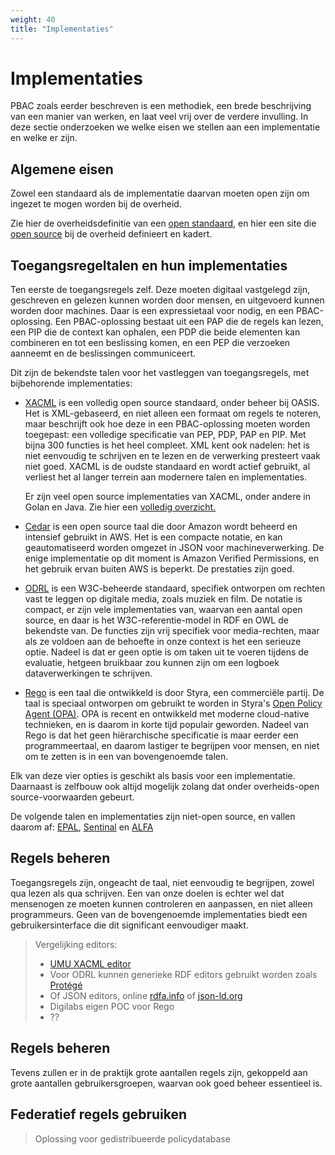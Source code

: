 ```yaml
---
weight: 40
title: "Implementaties"
---
```


# Implementaties

PBAC zoals eerder beschreven is een methodiek, een brede beschrijving van een manier van werken, en laat veel vrij over de verdere invulling.
In deze sectie onderzoeken we welke eisen we stellen aan een implementatie en welke er zijn.

## Algemene eisen

Zowel een standaard als de implementatie daarvan moeten open zijn om ingezet te mogen worden bij de overheid.

Zie hier de overheidsdefinitie van een [open standaard](https://www.digitaleoverheid.nl/overzicht-van-alle-onderwerpen/open-standaarden/), en
hier een site die [open source](https://opensourcewerken.nl/) bij de overheid definieert en kadert.

## Toegangsregeltalen en hun implementaties

Ten eerste de toegangsregels zelf. Deze moeten digitaal vastgelegd zijn, geschreven en gelezen kunnen worden door mensen, en uitgevoerd kunnen
worden door machines. Daar is een expressietaal voor nodig, en een PBAC-oplossing. 
Een PBAC-oplossing bestaat uit een PAP die de regels kan lezen, een PIP die de context kan ophalen,
een PDP die beide elementen kan combineren en tot een beslissing komen, en een PEP die verzoeken aanneemt en de beslissingen communiceert.

Dit zijn de bekendste talen voor het vastleggen van toegangsregels, met bijbehorende implementaties:

- [XACML](https://en.wikipedia.org/wiki/XACML) is een volledig open source standaard, onder beheer bij OASIS. Het is XML-gebaseerd, en niet alleen
een formaat om regels te noteren, maar beschrijft ook hoe deze in een PBAC-oplossing moeten worden toegepast: een volledige specificatie van 
PEP, PDP, PAP en PIP. Met bijna 300 functies is het heel compleet. 
XML kent ook nadelen: het is niet eenvoudig te schrijven en te lezen en de verwerking presteert vaak niet goed.
XACML is de oudste standaard en wordt actief gebruikt, al verliest het al langer terrein aan modernere talen en implementaties.

  Er zijn veel open source implementaties van XACML, onder andere in Golan en Java. Zie hier een [volledig overzicht.](https://github.com/topics/xacml)

- [Cedar](https://github.com/cedar-policy) is een open source taal die door Amazon wordt beheerd en intensief gebruikt in AWS. 
Het is een compacte notatie, en kan geautomatiseerd worden omgezet in JSON voor machineverwerking. De enige implementatie
op dit moment is Amazon Verified Permissions, en het gebruik ervan buiten AWS is beperkt. De prestaties zijn goed. 

- [ODRL](https://en.wikipedia.org/wiki/ODRL) is een W3C-beheerde standaard, specifiek ontworpen om rechten vast te leggen op digitale media, zoals muziek en film. De notatie is compact,
er zijn vele implementaties van, waarvan een aantal open source, en daar is het W3C-referentie-model in RDF en OWL de bekendste van. 
De functies zijn vrij specifiek voor media-rechten, maar als ze voldoen aan de behoefte in onze context is het een serieuze optie.
Nadeel is dat er geen optie is om taken uit te voeren tijdens de evaluatie, hetgeen bruikbaar zou kunnen zijn om een
logboek dataverwerkingen te schrijven.

- [Rego](https://www.openpolicyagent.org/docs/latest/#rego) is een taal die ontwikkeld is door Styra, een commerciële partij. De taal is speciaal ontworpen om gebruikt te worden in Styra's
  [Open Policy Agent (OPA)](https://www.openpolicyagent.org/). OPA is recent en ontwikkeld met moderne cloud-native technieken, en is daarom in korte tijd 
populair geworden. 
Nadeel van Rego is dat het geen hiërarchische specificatie is maar eerder een programmeertaal, en daarom lastiger te begrijpen voor mensen, 
en niet om te zetten is in een van bovengenoemde talen.

Elk van deze vier opties is geschikt als basis voor een implementatie. Daarnaast is zelfbouw ook altijd mogelijk zolang
dat onder overheids-open source-voorwaarden gebeurt.

De volgende talen en implementaties zijn niet-open source, en vallen daarom af: [EPAL](https://www.w3.org/2003/p3p-ws/pp/ibm3.html), [Sentinal](https://developer.hashicorp.com/sentinel) en [ALFA](https://en.wikipedia.org/wiki/Abbreviated_Language_for_Authorization)

## Regels beheren
Toegangsregels zijn, ongeacht de taal, niet eenvoudig te begrijpen, zowel qua lezen als qua schrijven. Een van onze doelen is
echter wel dat mensenogen ze moeten kunnen controleren en aanpassen, en niet alleen programmeurs. Geen van de 
bovengenoemde implementaties biedt een gebruikersinterface die dit significant eenvoudiger maakt. 

> Vergelijking editors:
> - [UMU XACML editor](https://sourceforge.net/projects/umu-xacmleditor/)
> - Voor ODRL kunnen generieke RDF editors gebruikt worden zoals [Protégé](https://protege.stanford.edu/)
> - Of JSON editors, online [rdfa.info](https://rdfa.info) of [json-ld.org](https://json-ld.org)
> - Digilabs eigen POC voor Rego
> - ??

## Regels beheren
Tevens zullen er in de praktijk grote aantallen regels zijn, gekoppeld aan grote aantallen gebruikersgroepen, waarvan ook goed beheer essentieel is.

## Federatief regels gebruiken

> Oplossing voor gedistribueerde policydatabase
